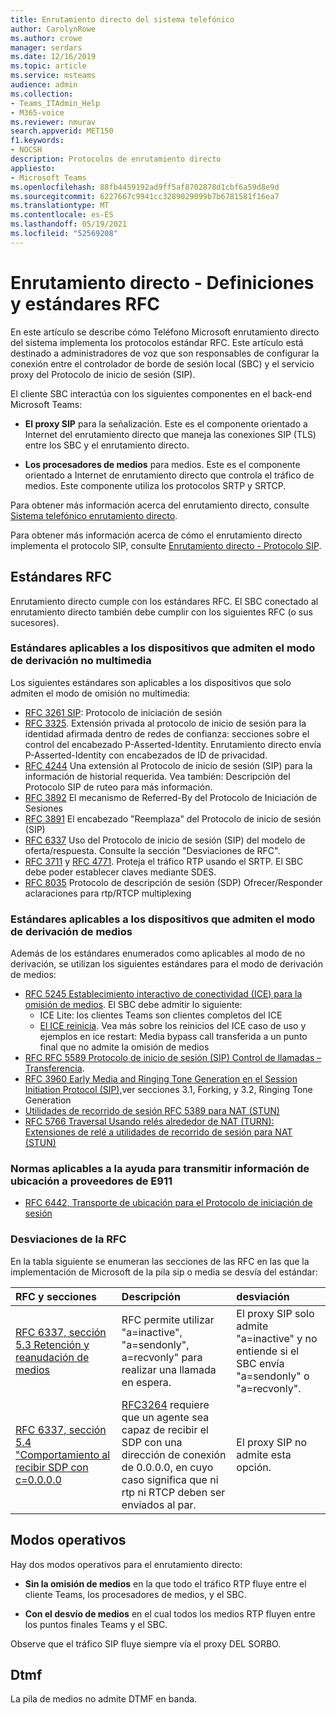 ```yaml
---
title: Enrutamiento directo del sistema telefónico
author: CarolynRowe
ms.author: crowe
manager: serdars
ms.date: 12/16/2019
ms.topic: article
ms.service: msteams
audience: admin
ms.collection:
- Teams_ITAdmin_Help
- M365-voice
ms.reviewer: nmurav
search.appverid: MET150
f1.keywords:
- NOCSH
description: Protocolos de enrutamiento directo
appliesto:
- Microsoft Teams
ms.openlocfilehash: 88fb4459192ad9ff5af8702878d1cbf6a59d8e9d
ms.sourcegitcommit: 6227667c9941cc3289029099b7b6781581f16ea7
ms.translationtype: MT
ms.contentlocale: es-ES
ms.lasthandoff: 05/19/2021
ms.locfileid: "52569208"
---
```

# <a name="direct-routing---definitions-and-rfc-standards"></a>Enrutamiento directo - Definiciones y estándares RFC

En este artículo se describe cómo Teléfono Microsoft enrutamiento directo del sistema implementa los protocolos estándar RFC. Este artículo está destinado a administradores de voz que son responsables de configurar la conexión entre el controlador de borde de sesión local (SBC) y el servicio proxy del Protocolo de inicio de sesión (SIP).

El cliente SBC interactúa con los siguientes componentes en el back-end Microsoft Teams: 

- **El proxy SIP** para la señalización. Este es el componente orientado a Internet del enrutamiento directo que maneja las conexiones SIP (TLS) entre los SBC y el enrutamiento directo.

- **Los procesadores de medios** para medios. Este es el componente orientado a Internet de enrutamiento directo que controla el tráfico de medios. Este componente utiliza los protocolos SRTP y SRTCP.


Para obtener más información acerca del enrutamiento directo, consulte [Sistema telefónico enrutamiento directo](direct-routing-landing-page.md).

Para obtener más información acerca de cómo el enrutamiento directo implementa el protocolo SIP, consulte [Enrutamiento directo - Protocolo SIP](direct-routing-protocols-sip.md).

## <a name="rfc-standards"></a>Estándares RFC

Enrutamiento directo cumple con los estándares RFC.  El SBC conectado al enrutamiento directo también debe cumplir con los siguientes RFC (o sus sucesores). 

### <a name="standards-applicable-to-devices-that-support-non-media-bypass-mode"></a>Estándares aplicables a los dispositivos que admiten el modo de derivación no multimedia 

Los siguientes estándares son aplicables a los dispositivos que solo admiten el modo de omisión no multimedia:

- [RFC 3261 SIP](https://tools.ietf.org/html/rfc3261): Protocolo de iniciación de sesión
- [RFC 3325](https://www.ietf.org/rfc/rfc3325). Extensión privada al protocolo de inicio de sesión para la identidad afirmada dentro de redes de confianza: secciones sobre el control del encabezado P-Asserted-Identity. Enrutamiento directo envía P-Asserted-Identity con encabezados de ID de privacidad. 
- [RFC 4244](https://www.ietf.org/rfc/rfc4244.txt) Una extensión al Protocolo de inicio de sesión (SIP) para la información de historial requerida. Vea también: Descripción del Protocolo SIP de ruteo para más información.
- [RFC 3892](https://www.ietf.org/rfc/rfc3892.txt) El mecanismo de Referred-By del Protocolo de Iniciación de Sesiones
- [RFC 3891](https://www.ietf.org/rfc/rfc3891.txt) El encabezado "Reemplaza" del Protocolo de inicio de sesión (SIP) 
- [RFC 6337](https://tools.ietf.org/html/rfc6337) Uso del Protocolo de inicio de sesión (SIP) del modelo de oferta/respuesta.
  Consulte la sección "Desviaciones de RFC".
- [RFC 3711](https://tools.ietf.org/html/rfc3711) y [RFC 4771](https://tools.ietf.org/html/rfc4771). Proteja el tráfico RTP usando el SRTP. El SBC debe poder establecer claves mediante SDES. 
- [RFC 8035](https://www.ietf.org/rfc/rfc8035.txt) Protocolo de descripción de sesión (SDP) Ofrecer/Responder aclaraciones para rtp/RTCP multiplexing

### <a name="standards-applicable-to-devices-that-support-media-bypass-mode"></a>Estándares aplicables a los dispositivos que admiten el modo de derivación de medios

Además de los estándares enumerados como aplicables al modo de no derivación, se utilizan los siguientes estándares para el modo de derivación de medios:

- [RFC 5245 Establecimiento interactivo de conectividad (ICE) para la omisión de medios](https://tools.ietf.org/html/rfc5245).  El SBC debe admitir lo siguiente:
  - ICE Lite: los clientes Teams son clientes completos del ICE
  - [El ICE reinicia](https://tools.ietf.org/html/rfc5245#section-9.1.1.1). Vea más sobre los reinicios del ICE caso de uso y ejemplos en ice restart: Media bypass call transferida a un punto final que no admite la omisión de medios   
- [RFC RFC 5589 Protocolo de inicio de sesión (SIP) Control de llamadas – Transferencia](https://tools.ietf.org/html/rfc5589). 
- [RFC 3960 Early Media and Ringing Tone Generation en el Session Initiation Protocol (SIP),](https://tools.ietf.org/html/rfc3960)ver secciones 3.1, Forking, y 3.2, Ringing Tone Generation 
- [Utilidades de recorrido de sesión RFC 5389 para NAT (STUN)](https://tools.ietf.org/html/rfc5389)
- [RFC 5766 Traversal Usando relés alrededor de NAT (TURN): Extensiones de relé a utilidades de recorrido de sesión para NAT (STUN)](https://tools.ietf.org/html/rfc5766)

### <a name="standards-applicable-to-support-conveying-location-information-to-e911-providers"></a>Normas aplicables a la ayuda para transmitir información de ubicación a proveedores de E911

- [RFC 6442, Transporte de ubicación para el Protocolo de iniciación de sesión](https://tools.ietf.org/html/rfc6442)

### <a name="deviations-from-the-rfcs"></a>Desviaciones de la RFC

En la tabla siguiente se enumeran las secciones de las RFC en las que la implementación de Microsoft de la pila sip o media se desvía del estándar:

| RFC y secciones | Descripción | desviación |
| :---------------------  |:---------------------- |:-----------------------|
| [RFC 6337, sección 5.3 Retención y reanudación de medios](https://tools.ietf.org/html/rfc6337#section-5.3) | RFC permite utilizar "a=inactive", "a=sendonly", a=recvonly" para realizar una llamada en espera. |El proxy SIP solo admite "a=inactive" y no entiende si el SBC envía "a=sendonly" o "a=recvonly".
| [RFC 6337, sección 5.4 "Comportamiento al recibir SDP con c=0.0.0.0](https://tools.ietf.org/html/rfc6337#section-5.4) | [RFC3264](https://tools.ietf.org/html/rfc3264) requiere que un agente sea capaz de recibir el SDP con una dirección de conexión de 0.0.0.0, en cuyo caso significa que ni rtp ni RTCP deben ser enviados al par. | El proxy SIP no admite esta opción. |

## <a name="operational-modes"></a>Modos operativos

Hay dos modos operativos para el enrutamiento directo:

- **Sin la omisión de medios** en la que todo el tráfico RTP fluye entre el cliente Teams, los procesadores de medios, y el SBC.  

- **Con el desvío de medios** en el cual todos los medios RTP fluyen entre los puntos finales Teams y el SBC. 

Observe que el tráfico SIP fluye siempre vía el proxy DEL SORBO. 

## <a name="dtmf"></a>Dtmf
La pila de medios no admite DTMF en banda.
